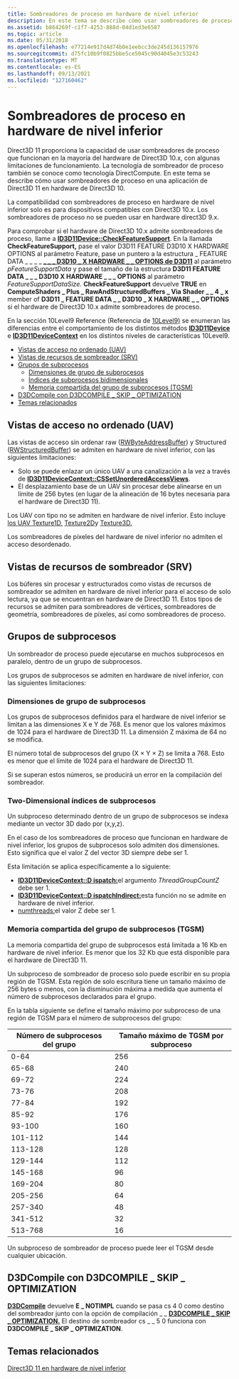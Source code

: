 ```yaml
---
title: Sombreadores de proceso en hardware de nivel inferior
description: En este tema se describe cómo usar sombreadores de proceso en una aplicación de Direct3D 11 en hardware de Direct3D 10.
ms.assetid: b864269f-c1f7-4253-888d-04d1ed3e6587
ms.topic: article
ms.date: 05/31/2018
ms.openlocfilehash: e77214e917d4d74b0e1eebcc3de245d136157976
ms.sourcegitcommit: d75fc10b9f0825bbe5ce5045c90d4045e3c53243
ms.translationtype: MT
ms.contentlocale: es-ES
ms.lasthandoff: 09/13/2021
ms.locfileid: "127160462"
---
```

# <a name="compute-shaders-on-downlevel-hardware"></a>Sombreadores de proceso en hardware de nivel inferior

Direct3D 11 proporciona la [](direct3d-11-advanced-stages-compute-shader.md) capacidad de usar sombreadores de proceso que funcionan en la mayoría del hardware de Direct3D 10.x, con algunas limitaciones de funcionamiento. La tecnología de sombreador de proceso también se conoce como tecnología DirectCompute. En este tema se describe [](direct3d-11-advanced-stages-compute-shader.md) cómo usar sombreadores de proceso en una aplicación de Direct3D 11 en hardware de Direct3D 10.

La compatibilidad con sombreadores de proceso en hardware de nivel inferior solo es para dispositivos compatibles con Direct3D 10.x. Los sombreadores de proceso no se pueden usar en hardware direct3D 9.x.

Para comprobar si el hardware de Direct3D 10.x admite sombreadores de proceso, llame a [**ID3D11Device::CheckFeatureSupport**](/windows/desktop/api/D3D11/nf-d3d11-id3d11device-checkfeaturesupport). En la llamada **CheckFeatureSupport,** pase el valor D3D11 FEATURE D3D10 X HARDWARE OPTIONS al parámetro Feature, pase un puntero a la estructura \_ FEATURE DATA \_ \_ \_ \_ [**\_ \_ \_ D3D10 \_ X HARDWARE \_ \_ OPTIONS de D3D11**](/windows/desktop/api/D3D11/ns-d3d11-d3d11_feature_data_d3d10_x_hardware_options) al parámetro *pFeatureSupportData*  y pase el tamaño de la estructura **D3D11 FEATURE DATA \_ \_ \_ D3D10 X HARDWARE \_ \_ \_ OPTIONS** al parámetro *FeatureSupportDataSize.* **CheckFeatureSupport** devuelve **TRUE** en **ComputeShaders \_ Plus \_ RawAndStructuredBuffers \_ Via Shader \_ \_ 4 \_ x** member of **D3D11 \_ FEATURE DATA \_ \_ D3D10 \_ X HARDWARE \_ \_ OPTIONS** si el hardware de Direct3D 10.x admite sombreadores de proceso.

En la sección 10Level9 Reference (Referencia de [10Level9)](d3d11-graphics-reference-10level9.md) se enumeran las diferencias entre el comportamiento de los distintos métodos [**ID3D11Device**](/windows/desktop/api/D3D11/nn-d3d11-id3d11device) e [**ID3D11DeviceContext**](/windows/desktop/api/D3D11/nn-d3d11-id3d11devicecontext) en los distintos niveles de características 10Level9.

-   [Vistas de acceso no ordenado (UAV)](#unordered-access-views-uavs)
-   [Vistas de recursos de sombreador (SRV)](#shader-resource-views-srvs)
-   [Grupos de subprocesos](#thread-groups)
    -   [Dimensiones de grupo de subprocesos](#thread-group-dimensions)
    -   [Índices de subprocesos bidimensionales](#two-dimensional-thread-indices)
    -   [Memoria compartida del grupo de subprocesos (TGSM)](#thread-group-shared-memory-tgsm)
-   [D3DCompile con D3DCOMPILE \_ SKIP \_ OPTIMIZATION](/windows)
-   [Temas relacionados](#related-topics)

## <a name="unordered-access-views-uavs"></a>Vistas de acceso no ordenado (UAV)

Las vistas de acceso sin ordenar raw ([RWByteAddressBuffer](/windows/desktop/direct3dhlsl/sm5-object-rwbyteaddressbuffer)) y Structured ([RWStructuredBuffer](/windows/desktop/direct3dhlsl/sm5-object-rwstructuredbuffer)) se admiten en hardware de nivel inferior, con las siguientes limitaciones:

-   Solo se puede enlazar un único UAV a una canalización a la vez a través de [**ID3D11DeviceContext::CSSetUnorderedAccessViews**](/windows/desktop/api/D3D11/nf-d3d11-id3d11devicecontext-cssetunorderedaccessviews).
-   El desplazamiento base de un UAV sin procesar debe alinearse en un límite de 256 bytes (en lugar de la alineación de 16 bytes necesaria para el hardware de Direct3D 11).

Los UAV con tipo no se admiten en hardware de nivel inferior. Esto incluye [los UAV Texture1D,](/windows/desktop/direct3dhlsl/sm5-object-rwtexture1d) [Texture2D](/windows/desktop/direct3dhlsl/sm5-object-rwtexture2d)y [Texture3D.](/windows/desktop/direct3dhlsl/sm5-object-rwtexture3d)

Los sombreadores de píxeles del hardware de nivel inferior no admiten el acceso desordenado.

## <a name="shader-resource-views-srvs"></a>Vistas de recursos de sombreador (SRV)

Los búferes sin procesar y estructurados como vistas de recursos de sombreador se admiten en hardware de nivel inferior para el acceso de solo lectura, ya que se encuentran en hardware de Direct3D 11. Estos tipos de recursos se admiten para sombreadores de vértices, sombreadores de geometría, sombreadores de píxeles, así como sombreadores de proceso.

## <a name="thread-groups"></a>Grupos de subprocesos

Un sombreador de proceso puede ejecutarse en muchos subprocesos en paralelo, dentro de un grupo de subprocesos.

Los grupos de subprocesos se admiten en hardware de nivel inferior, con las siguientes limitaciones:

### <a name="thread-group-dimensions"></a>Dimensiones de grupo de subprocesos

Los grupos de subprocesos definidos para el hardware de nivel inferior se limitan a las dimensiones X e Y de 768. Es menor que los valores máximos de 1024 para el hardware de Direct3D 11. La dimensión Z máxima de 64 no se modifica.

El número total de subprocesos del grupo (X × Y × Z) se limita a 768. Esto es menor que el límite de 1024 para el hardware de Direct3D 11.

Si se superan estos números, se producirá un error en la compilación del sombreador.

### <a name="two-dimensional-thread-indices"></a>Two-Dimensional índices de subprocesos

Un subproceso determinado dentro de un grupo de subprocesos se indexa mediante un vector 3D dado por (x,y,z).

En el caso de los sombreadores de proceso que funcionan en hardware de nivel inferior, los grupos de subprocesos solo admiten dos dimensiones. Esto significa que el valor Z del vector 3D siempre debe ser 1.

Esta limitación se aplica específicamente a lo siguiente:

-   [**ID3D11DeviceContext::D ispatch:**](/windows/desktop/api/D3D11/nf-d3d11-id3d11devicecontext-dispatch)el argumento *ThreadGroupCountZ* debe ser 1.
-   [**ID3D11DeviceContext::D ispatchIndirect:**](/windows/desktop/api/D3D11/nf-d3d11-id3d11devicecontext-dispatchindirect)esta función no se admite en hardware de nivel inferior.
-   [numthreads:](/windows/desktop/direct3dhlsl/sm5-attributes-numthreads)el valor Z debe ser 1.

### <a name="thread-group-shared-memory-tgsm"></a>Memoria compartida del grupo de subprocesos (TGSM)

La memoria compartida del grupo de subprocesos está limitada a 16 Kb en hardware de nivel inferior. Es menor que los 32 Kb que está disponible para el hardware de Direct3D 11.

Un subproceso de sombreador de proceso solo puede escribir en su propia región de TGSM. Esta región de solo escritura tiene un tamaño máximo de 256 bytes o menos, con la disminución máxima a medida que aumenta el número de subprocesos declarados para el grupo.

En la tabla siguiente se define el tamaño máximo por subproceso de una región de TGSM para el número de subprocesos del grupo:



| Número de subprocesos del grupo | Tamaño máximo de TGSM por subproceso |
|----------------------------|------------------------------|
| 0-64                       | 256                          |
| 65-68                      | 240                          |
| 69-72                      | 224                          |
| 73-76                      | 208                          |
| 77-84                      | 192                          |
| 85-92                      | 176                          |
| 93-100                     | 160                          |
| 101-112                    | 144                          |
| 113-128                    | 128                          |
| 129-144                    | 112                          |
| 145-168                    | 96                           |
| 169-204                    | 80                           |
| 205-256                    | 64                           |
| 257-340                    | 48                           |
| 341-512                    | 32                           |
| 513-768                    | 16                           |



 

Un subproceso de sombreador de proceso puede leer el TGSM desde cualquier ubicación.

## <a name="d3dcompile-with-d3dcompile_skip_optimization"></a>D3DCompile con D3DCOMPILE \_ SKIP \_ OPTIMIZATION

[**D3DCompile**](/windows/desktop/direct3dhlsl/d3dcompile) devuelve **E \_ NOTIMPL** cuando se pasa cs 4 0 como destino del sombreador junto con la opción de compilación \_ \_ [**D3DCOMPILE \_ SKIP \_ OPTIMIZATION.**](/windows/desktop/direct3dhlsl/d3dcompile-constants) El destino de sombreador cs \_ \_ 5 0 funciona con **D3DCOMPILE \_ SKIP \_ OPTIMIZATION**.

## <a name="related-topics"></a>Temas relacionados

<dl> <dt>

[Direct3D 11 en hardware de nivel inferior](overviews-direct3d-11-devices-downlevel.md)
</dt> </dl>

 

 